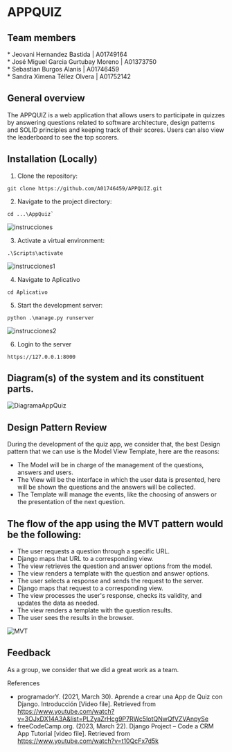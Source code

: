 # APPQUIZ

<h2> Team members </h2>
<div> * Jeovani Hernandez Bastida | A01749164 </div>
<div> * José Miguel Garcia Gurtubay Moreno | A01373750 </div>
<div> * Sebastian Burgos Alanís | A01746459 </div>
<div> * Sandra Ximena Téllez Olvera | A01752142 </div>

## General overview

The APPQUIZ is a web application that allows users to participate in quizzes by answering questions related to software architecture, design patterns and SOLID principles and keeping track of their scores. Users can also view the leaderboard to see the top scorers.

## Installation (Locally)

1. Clone the repository:
```
git clone https://github.com/A01746459/APPQUIZ.git
```  

2. Navigate to the project directory:
```
cd ...\AppQuiz`
```

![instrucciones](https://github.com/A01746459/APPQUIZ/assets/65176372/68e3774b-d5f3-4765-9739-c720208957c8)

3. Activate a virtual environment:
```
.\Scripts\activate
```

![instrucciones1](https://github.com/A01746459/APPQUIZ/assets/65176372/5d4481ad-940c-46dd-914d-0a9235ce13e8)

4. Navigate to Aplicativo
```
cd Aplicativo
```

5. Start the development server:
```
python .\manage.py runserver
```    

![instrucciones2](https://github.com/A01746459/APPQUIZ/assets/65176372/5b17cfab-56af-4dc8-8059-ddcf4e2a9d80)

6. Login to the server
```  
https://127.0.0.1:8000
```  

## Diagram(s) of the system and its constituent parts.

![DiagramaAppQuiz](https://github.com/A01746459/APPQUIZ/assets/65176372/e4155a87-f55b-4a80-b301-ab72e0e4c5f7)

## Design Pattern Review
During the development of the quiz app, we consider that, the best Design pattern that we can use is the Model View Template, here are the reasons:

- The Model will be in charge of the management of the questions, answers and users.
- The View will be the interface in which the user data is presented, here will be shown the questions and the answers will be collected.
- The Template will manage the events, like the choosing of answers or the presentation of the next question.

## The flow of the app using the MVT pattern would be the following:

- The user requests a question through a specific URL.
- Django maps that URL to a corresponding view.
- The view retrieves the question and answer options from the model.
- The view renders a template with the question and answer options.
- The user selects a response and sends the request to the server.
- Django maps that request to a corresponding view.
- The view processes the user's response, checks its validity, and updates the data as needed.
- The view renders a template with the question results.
- The user sees the results in the browser.

![MVT](https://github.com/A01746459/APPQUIZ/assets/65176372/2f4d2c4c-8d23-4efe-b890-22cc9aec91fe)

## Feedback 
As a group, we consider that we did a great work as a team.

References
- programadorY. (2021, March 30). Aprende a crear una App de Quiz con Django. Introducción [Video file]. Retrieved from https://www.youtube.com/watch?v=3OJxDX14A3A&list=PLZyaZrHcg9P7RWc5IotQNwQfVZVAnpySe  
- freeCodeCamp.org. (2023, March 22). Django Project – Code a CRM App Tutorial [video file]. Retrieved from https://www.youtube.com/watch?v=t10QcFx7d5k
       

